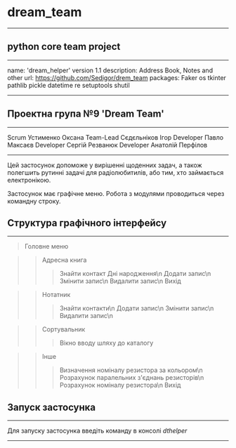 # dream_team
____
## python core team project
____

name:           'dream_helper'
version         1.1
description:    Address Book, Notes and other
url:            https://github.com/Sedigor/drem_team
packages:       Faker
                os
                tkinter
                pathlib
                pickle
                datetime
                re
                setuptools
                shutil
____

## Проектна група №9 'Dream Team'
____

Scrum           Устименко Оксана
Team-Lead       Сєдєльніков Ігор
Developer       Павло Максаєв
Developer       Сергій Резванюк
Developer       Анатолій Перфілов
____

Цей застосунок допоможе у вирішенні щоденних задач, а також полегшить рутинні задачі для радіолюбитилів, або тим, хто займається електронікою.

Застосунок має графічне меню. Робота з модулями проводиться через командну строку.

## Структура графічного інтерфейсу
____

> Головне меню

>> Адресна книга
>>> Знайти контакт
>>> Дні народження\n
>>> Додати запис\n
>>> Змінити запис\n
>>> Видалити запис\n
>>> Вихід

>> Нотатник
>>> Знайти контакти\n
>>> Додати запис\n
>>> Змінити запис\n
>>> Видалити запис\n

>> Сортувальник
>>> Вікно вводу шляху до каталогу

>> Інше
>>> Визначення номіналу резистора за кольором\n
>>> Розрахунок паралельних з'єднань резисторів\n
>>> Розрахунок номіналу резистора\n
>>> Вихід

## Запуск застосунка
____

Для запуску застосунка введіть команду в консолі *dthelper*
____